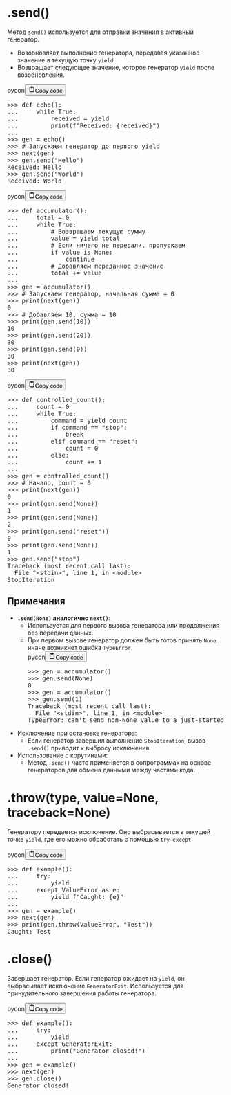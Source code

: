 <h1>.send()</h1>
<p>Метод <code>send()</code> используется для отправки значения в активный генератор.</p>
<ul>
<li>Возобновляет выполнение генератора, передавая указанное значение в текущую точку <code>yield</code>.</li>
<li>Возвращает следующее значение, которое генератор <code>yield</code> после возобновления.</li>
</ul>
<div class="code_element"><div class="lang_line"><text>pycon</text><button class="copy_code_button" onclick="CopyCode(this)"><svg style="width: 1.2em;height: 1.2em;" aria-hidden="true" xmlns="http://www.w3.org/2000/svg" fill="none" viewBox="0 0 24 24"><path stroke="currentColor" stroke-linecap="round" stroke-linejoin="round" stroke-width="2" d="M15 4h3a1 1 0 0 1 1 1v15a1 1 0 0 1-1 1H6a1 1 0 0 1-1-1V5a1 1 0 0 1 1-1h3m0 3h6m-5-4v4h4V3h-4Z"/></svg><text class="unselectable">Copy code</text></button></div><div class="code language-pycon"><div class="highlight"><pre><span></span><span class="unselectable"><span class="o">&gt;&gt;&gt;</span> </span><span class="k">def</span> <span class="nf">echo</span><span class="p">():</span>
<span class="unselectable"><span class="o">...</span> </span>    <span class="k">while</span> <span class="kc">True</span><span class="p">:</span>
<span class="unselectable"><span class="o">...</span> </span>        <span class="n">received</span> <span class="o">=</span> <span class="k">yield</span>
<span class="unselectable"><span class="o">...</span> </span>        <span class="nb">print</span><span class="p">(</span><span class="sa">f</span><span class="s2">&quot;Received: </span><span class="si">{</span><span class="n">received</span><span class="si">}</span><span class="s2">&quot;</span><span class="p">)</span>
<span class="unselectable"><span class="gp">...</span></span>
<span class="unselectable"><span class="o">&gt;&gt;&gt;</span> </span><span class="n">gen</span> <span class="o">=</span> <span class="n">echo</span><span class="p">()</span>
<span class="unselectable"><span class="o">&gt;&gt;&gt;</span> </span><span class="c1"># Запускаем генератор до первого yield</span>
<span class="unselectable"><span class="o">&gt;&gt;&gt;</span> </span><span class="nb">next</span><span class="p">(</span><span class="n">gen</span><span class="p">)</span>
<span class="unselectable"><span class="o">&gt;&gt;&gt;</span> </span><span class="n">gen</span><span class="o">.</span><span class="n">send</span><span class="p">(</span><span class="s2">&quot;Hello&quot;</span><span class="p">)</span>
<span class="unselectable"><span class="go">Received: Hello</span>
<span class="o">&gt;&gt;&gt; </span></span><span class="n">gen</span><span class="o">.</span><span class="n">send</span><span class="p">(</span><span class="s2">&quot;World&quot;</span><span class="p">)</span>
<span class="unselectable"><span class="go">Received: World</span>
</span></pre></div></div></div>

<div class="code_element"><div class="lang_line"><text>pycon</text><button class="copy_code_button" onclick="CopyCode(this)"><svg style="width: 1.2em;height: 1.2em;" aria-hidden="true" xmlns="http://www.w3.org/2000/svg" fill="none" viewBox="0 0 24 24"><path stroke="currentColor" stroke-linecap="round" stroke-linejoin="round" stroke-width="2" d="M15 4h3a1 1 0 0 1 1 1v15a1 1 0 0 1-1 1H6a1 1 0 0 1-1-1V5a1 1 0 0 1 1-1h3m0 3h6m-5-4v4h4V3h-4Z"/></svg><text class="unselectable">Copy code</text></button></div><div class="code language-pycon"><div class="highlight"><pre><span></span><span class="unselectable"><span class="o">&gt;&gt;&gt;</span> </span><span class="k">def</span> <span class="nf">accumulator</span><span class="p">():</span>
<span class="unselectable"><span class="o">...</span> </span>    <span class="n">total</span> <span class="o">=</span> <span class="mi">0</span>
<span class="unselectable"><span class="o">...</span> </span>    <span class="k">while</span> <span class="kc">True</span><span class="p">:</span>
<span class="unselectable"><span class="o">...</span> </span>        <span class="c1"># Возвращаем текущую сумму</span>
<span class="unselectable"><span class="o">...</span> </span>        <span class="n">value</span> <span class="o">=</span> <span class="k">yield</span> <span class="n">total</span>
<span class="unselectable"><span class="o">...</span> </span>        <span class="c1"># Если ничего не передали, пропускаем</span>
<span class="unselectable"><span class="o">...</span> </span>        <span class="k">if</span> <span class="n">value</span> <span class="ow">is</span> <span class="kc">None</span><span class="p">:</span>
<span class="unselectable"><span class="o">...</span> </span>            <span class="k">continue</span>
<span class="unselectable"><span class="o">...</span> </span>        <span class="c1"># Добавляем переданное значение</span>
<span class="unselectable"><span class="o">...</span> </span>        <span class="n">total</span> <span class="o">+=</span> <span class="n">value</span>
<span class="unselectable"><span class="gp">...</span></span>
<span class="unselectable"><span class="o">&gt;&gt;&gt;</span> </span><span class="n">gen</span> <span class="o">=</span> <span class="n">accumulator</span><span class="p">()</span>
<span class="unselectable"><span class="o">&gt;&gt;&gt;</span> </span><span class="c1"># Запускаем генератор, начальная сумма = 0</span>
<span class="unselectable"><span class="o">&gt;&gt;&gt;</span> </span><span class="nb">print</span><span class="p">(</span><span class="nb">next</span><span class="p">(</span><span class="n">gen</span><span class="p">))</span>
<span class="unselectable"><span class="go">0</span>
<span class="o">&gt;&gt;&gt; </span></span><span class="c1"># Добавляем 10, сумма = 10</span>
<span class="unselectable"><span class="o">&gt;&gt;&gt;</span> </span><span class="nb">print</span><span class="p">(</span><span class="n">gen</span><span class="o">.</span><span class="n">send</span><span class="p">(</span><span class="mi">10</span><span class="p">))</span>
<span class="unselectable"><span class="go">10</span>
<span class="o">&gt;&gt;&gt; </span></span><span class="nb">print</span><span class="p">(</span><span class="n">gen</span><span class="o">.</span><span class="n">send</span><span class="p">(</span><span class="mi">20</span><span class="p">))</span>
<span class="unselectable"><span class="go">30</span>
<span class="o">&gt;&gt;&gt; </span></span><span class="nb">print</span><span class="p">(</span><span class="n">gen</span><span class="o">.</span><span class="n">send</span><span class="p">(</span><span class="mi">0</span><span class="p">))</span>
<span class="unselectable"><span class="go">30</span>
<span class="o">&gt;&gt;&gt; </span></span><span class="nb">print</span><span class="p">(</span><span class="nb">next</span><span class="p">(</span><span class="n">gen</span><span class="p">))</span>
<span class="unselectable"><span class="go">30</span>
</span></pre></div></div></div>

<div class="code_element"><div class="lang_line"><text>pycon</text><button class="copy_code_button" onclick="CopyCode(this)"><svg style="width: 1.2em;height: 1.2em;" aria-hidden="true" xmlns="http://www.w3.org/2000/svg" fill="none" viewBox="0 0 24 24"><path stroke="currentColor" stroke-linecap="round" stroke-linejoin="round" stroke-width="2" d="M15 4h3a1 1 0 0 1 1 1v15a1 1 0 0 1-1 1H6a1 1 0 0 1-1-1V5a1 1 0 0 1 1-1h3m0 3h6m-5-4v4h4V3h-4Z"/></svg><text class="unselectable">Copy code</text></button></div><div class="code language-pycon"><div class="highlight"><pre><span></span><span class="unselectable"><span class="o">&gt;&gt;&gt;</span> </span><span class="k">def</span> <span class="nf">controlled_count</span><span class="p">():</span>
<span class="unselectable"><span class="o">...</span> </span>    <span class="n">count</span> <span class="o">=</span> <span class="mi">0</span>
<span class="unselectable"><span class="o">...</span> </span>    <span class="k">while</span> <span class="kc">True</span><span class="p">:</span>
<span class="unselectable"><span class="o">...</span> </span>        <span class="n">command</span> <span class="o">=</span> <span class="k">yield</span> <span class="n">count</span>
<span class="unselectable"><span class="o">...</span> </span>        <span class="k">if</span> <span class="n">command</span> <span class="o">==</span> <span class="s2">&quot;stop&quot;</span><span class="p">:</span>
<span class="unselectable"><span class="o">...</span> </span>            <span class="k">break</span>
<span class="unselectable"><span class="o">...</span> </span>        <span class="k">elif</span> <span class="n">command</span> <span class="o">==</span> <span class="s2">&quot;reset&quot;</span><span class="p">:</span>
<span class="unselectable"><span class="o">...</span> </span>            <span class="n">count</span> <span class="o">=</span> <span class="mi">0</span>
<span class="unselectable"><span class="o">...</span> </span>        <span class="k">else</span><span class="p">:</span>
<span class="unselectable"><span class="o">...</span> </span>            <span class="n">count</span> <span class="o">+=</span> <span class="mi">1</span>
<span class="unselectable"><span class="gp">...</span></span>
<span class="unselectable"><span class="o">&gt;&gt;&gt;</span> </span><span class="n">gen</span> <span class="o">=</span> <span class="n">controlled_count</span><span class="p">()</span>
<span class="unselectable"><span class="o">&gt;&gt;&gt;</span> </span><span class="c1"># Начало, count = 0</span>
<span class="unselectable"><span class="o">&gt;&gt;&gt;</span> </span><span class="nb">print</span><span class="p">(</span><span class="nb">next</span><span class="p">(</span><span class="n">gen</span><span class="p">))</span>
<span class="unselectable"><span class="go">0</span>
<span class="o">&gt;&gt;&gt; </span></span><span class="nb">print</span><span class="p">(</span><span class="n">gen</span><span class="o">.</span><span class="n">send</span><span class="p">(</span><span class="kc">None</span><span class="p">))</span>
<span class="unselectable"><span class="go">1</span>
<span class="o">&gt;&gt;&gt; </span></span><span class="nb">print</span><span class="p">(</span><span class="n">gen</span><span class="o">.</span><span class="n">send</span><span class="p">(</span><span class="kc">None</span><span class="p">))</span>
<span class="unselectable"><span class="go">2</span>
<span class="o">&gt;&gt;&gt; </span></span><span class="nb">print</span><span class="p">(</span><span class="n">gen</span><span class="o">.</span><span class="n">send</span><span class="p">(</span><span class="s2">&quot;reset&quot;</span><span class="p">))</span>
<span class="unselectable"><span class="go">0</span>
<span class="o">&gt;&gt;&gt; </span></span><span class="nb">print</span><span class="p">(</span><span class="n">gen</span><span class="o">.</span><span class="n">send</span><span class="p">(</span><span class="kc">None</span><span class="p">))</span>
<span class="unselectable"><span class="go">1</span>
<span class="o">&gt;&gt;&gt; </span></span><span class="n">gen</span><span class="o">.</span><span class="n">send</span><span class="p">(</span><span class="s2">&quot;stop&quot;</span><span class="p">)</span>
<span class="unselectable"><span class="gt">Traceback (most recent call last):</span></span>
<span class="unselectable">  File <span class="nb">&quot;&lt;stdin&gt;&quot;</span>, line <span class="m">1</span>, in <span class="n">&lt;module&gt;</span></span>
<span class="unselectable"><span class="gr">StopIteration</span></span>
</pre></div></div></div>

<h2>Примечания</h2>
<ul>
<li><strong><code>.send(None)</code> аналогично <code>next()</code></strong>:<ul>
<li>Используется для первого вызова генератора или продолжения без передачи данных.</li>
<li>При первом вызове генератор должен быть готов принять <code>None</code>, иначе возникнет ошибка <code>TypeError</code>. <div class="code_element"><div class="lang_line"><text>pycon</text><button class="copy_code_button" onclick="CopyCode(this)"><svg style="width: 1.2em;height: 1.2em;" aria-hidden="true" xmlns="http://www.w3.org/2000/svg" fill="none" viewBox="0 0 24 24"><path stroke="currentColor" stroke-linecap="round" stroke-linejoin="round" stroke-width="2" d="M15 4h3a1 1 0 0 1 1 1v15a1 1 0 0 1-1 1H6a1 1 0 0 1-1-1V5a1 1 0 0 1 1-1h3m0 3h6m-5-4v4h4V3h-4Z"/></svg><text class="unselectable">Copy code</text></button></div><div class="code language-pycon"><div class="highlight"><pre><span></span><span class="unselectable"><span class="o">&gt;&gt;&gt;</span> </span><span class="n">gen</span> <span class="o">=</span> <span class="n">accumulator</span><span class="p">()</span>
<span class="unselectable"><span class="o">&gt;&gt;&gt;</span> </span><span class="n">gen</span><span class="o">.</span><span class="n">send</span><span class="p">(</span><span class="kc">None</span><span class="p">)</span>
<span class="unselectable"><span class="go">0</span>
<span class="o">&gt;&gt;&gt; </span></span><span class="n">gen</span> <span class="o">=</span> <span class="n">accumulator</span><span class="p">()</span>
<span class="unselectable"><span class="o">&gt;&gt;&gt;</span> </span><span class="n">gen</span><span class="o">.</span><span class="n">send</span><span class="p">(</span><span class="mi">1</span><span class="p">)</span>
<span class="unselectable"><span class="gt">Traceback (most recent call last):</span></span>
<span class="unselectable">  File <span class="nb">&quot;&lt;stdin&gt;&quot;</span>, line <span class="m">1</span>, in <span class="n">&lt;module&gt;</span></span>
<span class="unselectable"><span class="gr">TypeError</span>: <span class="n">can&#39;t send non-None value to a just-started generator</span></span>
</pre></div></div></div></li>
</ul>
</li>
<li>Исключение при остановке генератора:<ul>
<li>Если генератор завершил выполнение <code>StopIteration</code>, вызов <code>.send()</code> приводит к выбросу исключения.</li>
</ul>
</li>
<li>Использование с корутинами:<ul>
<li>Метод <code>.send()</code> часто применяется в сопрограммах на основе генераторов для обмена данными между частями кода.</li>
</ul>
</li>
</ul>
<h1>.throw(type, value=None, traceback=None)</h1>
<p>Генератору передается исключение.
Оно выбрасывается в текущей точке <code>yield</code>, где его можно обработать с помощью <code>try-except</code>.</p>
<div class="code_element"><div class="lang_line"><text>pycon</text><button class="copy_code_button" onclick="CopyCode(this)"><svg style="width: 1.2em;height: 1.2em;" aria-hidden="true" xmlns="http://www.w3.org/2000/svg" fill="none" viewBox="0 0 24 24"><path stroke="currentColor" stroke-linecap="round" stroke-linejoin="round" stroke-width="2" d="M15 4h3a1 1 0 0 1 1 1v15a1 1 0 0 1-1 1H6a1 1 0 0 1-1-1V5a1 1 0 0 1 1-1h3m0 3h6m-5-4v4h4V3h-4Z"/></svg><text class="unselectable">Copy code</text></button></div><div class="code language-pycon"><div class="highlight"><pre><span></span><span class="unselectable"><span class="o">&gt;&gt;&gt;</span> </span><span class="k">def</span> <span class="nf">example</span><span class="p">():</span>
<span class="unselectable"><span class="o">...</span> </span>    <span class="k">try</span><span class="p">:</span>
<span class="unselectable"><span class="o">...</span> </span>        <span class="k">yield</span>
<span class="unselectable"><span class="o">...</span> </span>    <span class="k">except</span> <span class="ne">ValueError</span> <span class="k">as</span> <span class="n">e</span><span class="p">:</span>
<span class="unselectable"><span class="o">...</span> </span>        <span class="k">yield</span> <span class="sa">f</span><span class="s2">&quot;Caught: </span><span class="si">{</span><span class="n">e</span><span class="si">}</span><span class="s2">&quot;</span>
<span class="unselectable"><span class="gp">...</span></span>
<span class="unselectable"><span class="o">&gt;&gt;&gt;</span> </span><span class="n">gen</span> <span class="o">=</span> <span class="n">example</span><span class="p">()</span>
<span class="unselectable"><span class="o">&gt;&gt;&gt;</span> </span><span class="nb">next</span><span class="p">(</span><span class="n">gen</span><span class="p">)</span>
<span class="unselectable"><span class="o">&gt;&gt;&gt;</span> </span><span class="nb">print</span><span class="p">(</span><span class="n">gen</span><span class="o">.</span><span class="n">throw</span><span class="p">(</span><span class="ne">ValueError</span><span class="p">,</span> <span class="s2">&quot;Test&quot;</span><span class="p">))</span>
<span class="unselectable"><span class="go">Caught: Test</span>
</span></pre></div></div></div>

<h1>.close()</h1>
<p>Завершает генератор.
Если генератор ожидает на <code>yield</code>, он выбрасывает исключение <code>GeneratorExit</code>.
Используется для принудительного завершения работы генератора.</p>
<div class="code_element"><div class="lang_line"><text>pycon</text><button class="copy_code_button" onclick="CopyCode(this)"><svg style="width: 1.2em;height: 1.2em;" aria-hidden="true" xmlns="http://www.w3.org/2000/svg" fill="none" viewBox="0 0 24 24"><path stroke="currentColor" stroke-linecap="round" stroke-linejoin="round" stroke-width="2" d="M15 4h3a1 1 0 0 1 1 1v15a1 1 0 0 1-1 1H6a1 1 0 0 1-1-1V5a1 1 0 0 1 1-1h3m0 3h6m-5-4v4h4V3h-4Z"/></svg><text class="unselectable">Copy code</text></button></div><div class="code language-pycon"><div class="highlight"><pre><span></span><span class="unselectable"><span class="o">&gt;&gt;&gt;</span> </span><span class="k">def</span> <span class="nf">example</span><span class="p">():</span>
<span class="unselectable"><span class="o">...</span> </span>    <span class="k">try</span><span class="p">:</span>
<span class="unselectable"><span class="o">...</span> </span>        <span class="k">yield</span>
<span class="unselectable"><span class="o">...</span> </span>    <span class="k">except</span> <span class="ne">GeneratorExit</span><span class="p">:</span>
<span class="unselectable"><span class="o">...</span> </span>        <span class="nb">print</span><span class="p">(</span><span class="s2">&quot;Generator closed!&quot;</span><span class="p">)</span>
<span class="unselectable"><span class="gp">...</span></span>
<span class="unselectable"><span class="o">&gt;&gt;&gt;</span> </span><span class="n">gen</span> <span class="o">=</span> <span class="n">example</span><span class="p">()</span>
<span class="unselectable"><span class="o">&gt;&gt;&gt;</span> </span><span class="nb">next</span><span class="p">(</span><span class="n">gen</span><span class="p">)</span>
<span class="unselectable"><span class="o">&gt;&gt;&gt;</span> </span><span class="n">gen</span><span class="o">.</span><span class="n">close</span><span class="p">()</span>
<span class="unselectable"><span class="go">Generator closed!</span>
</span></pre></div></div></div>